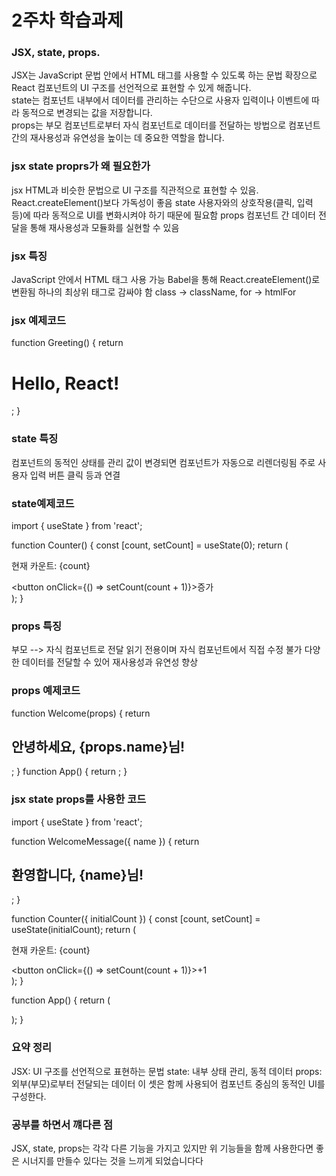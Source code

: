 # 2주차 학습과제 
### JSX, state, props.  
JSX는 JavaScript 문법 안에서 HTML 태그를 사용할 수 있도록 하는 문법 확장으로 React 컴포넌트의 UI 구조를 선언적으로 표현할 수 있게 해줍니다.  
state는 컴포넌트 내부에서 데이터를 관리하는 수단으로 사용자 입력이나 이벤트에 따라 동적으로 변경되는 값을 저장합니다.  
props는 부모 컴포넌트로부터 자식 컴포넌트로 데이터를 전달하는 방법으로 컴포넌트 간의 재사용성과 유연성을 높이는 데 중요한 역할을 합니다.  

### jsx state proprs가 왜 필요한가
jsx HTML과 비슷한 문법으로 UI 구조를 직관적으로 표현할 수 있음. React.createElement()보다 가독성이 좋음
state 사용자와의 상호작용(클릭, 입력 등)에 따라 동적으로 UI를 변화시켜야 하기 때문에 필요함
props 컴포넌트 간 데이터 전달을 통해 재사용성과 모듈화를 실현할 수 있음

###  jsx 특징
JavaScript 안에서 HTML 태그 사용 가능
Babel을 통해 React.createElement()로 변환됨
하나의 최상위 태그로 감싸야 함
class → className, for → htmlFor


### jsx 예제코드
function Greeting() {
  return <h1>Hello, React!</h1>;
}

### state 특징
컴포넌트의 동적인 상태를 관리
값이 변경되면 컴포넌트가 자동으로 리렌더링됨
주로 사용자 입력 버튼 클릭 등과 연결

### state예제코드
import { useState } from 'react';

function Counter() {
  const [count, setCount] = useState(0);
  return (
    <div>
      <p>현재 카운트: {count}</p>
      <button onClick={() => setCount(count + 1)}>증가</button>
    </div>
  );
}

### props 특징
부모 --> 자식 컴포넌트로 전달
읽기 전용이며 자식 컴포넌트에서 직접 수정 불가
다양한 데이터를 전달할 수 있어 재사용성과 유연성 향상

### props 예제코드
function Welcome(props) {
  return <h2>안녕하세요, {props.name}님!</h2>;
}
function App() {
  return <Welcome name="예준" />;
}


### jsx state props를 사용한 코드

import { useState } from 'react';

function WelcomeMessage({ name }) {
  return <h2>환영합니다, {name}님!</h2>;
}

function Counter({ initialCount }) {
  const [count, setCount] = useState(initialCount);
  return (
    <div>
      <p>현재 카운트: {count}</p>
      <button onClick={() => setCount(count + 1)}>+1</button>
    </div>
  );
}

function App() {
  return (
    <div>
      <WelcomeMessage name="예준" />
      <Counter initialCount={5} />
    </div>
  );
}

### 요약 정리
JSX: UI 구조를 선언적으로 표현하는 문법
state: 내부 상태 관리, 동적 데이터
props: 외부(부모)로부터 전달되는 데이터
이 셋은 함께 사용되어 컴포넌트 중심의 동적인 UI를 구성한다.

### 공부를 하면서 꺠다른 점
JSX, state, props는 각각 다른 기능을 가지고 있지만 
위 기능들을 함께 사용한다면 좋은 시너지를 만들수 있다는 것을 느끼게 되었습니다다

